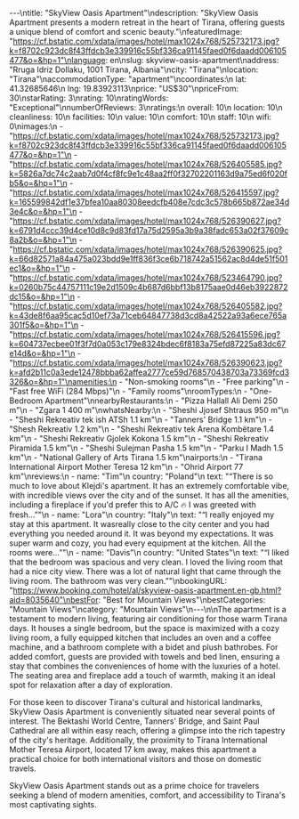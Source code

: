 ---\ntitle: "SkyView Oasis Apartment"\ndescription: "SkyView Oasis Apartment presents a modern retreat in the heart of Tirana, offering guests a unique blend of comfort and scenic beauty."\nfeaturedImage: "https://cf.bstatic.com/xdata/images/hotel/max1024x768/525732173.jpg?k=f8702c923dc8f43ffdcb3e339916c55bf336ca91145faed0f6daadd006105477&o=&hp=1"\nlanguage: en\nslug: skyview-oasis-apartment\naddress: "Rruga Idriz Dollaku, 1001 Tirana, Albania"\ncity: "Tirana"\nlocation: "Tirana"\naccommodationType: "apartment"\ncoordinates:\n  lat: 41.32685646\n  lng: 19.83923113\nprice: "US$30"\npriceFrom: 30\nstarRating: 3\nrating: 10\nratingWords: "Exceptional"\nnumberOfReviews: 3\nratings:\n  overall: 10\n  location: 10\n  cleanliness: 10\n  facilities: 10\n  value: 10\n  comfort: 10\n  staff: 10\n  wifi: 0\nimages:\n  - "https://cf.bstatic.com/xdata/images/hotel/max1024x768/525732173.jpg?k=f8702c923dc8f43ffdcb3e339916c55bf336ca91145faed0f6daadd006105477&o=&hp=1"\n  - "https://cf.bstatic.com/xdata/images/hotel/max1024x768/526405585.jpg?k=5826a7dc74c2aab7d0f4cf8fc9e1c48aa2ff0f32702201163d9a75ed6f020fb5&o=&hp=1"\n  - "https://cf.bstatic.com/xdata/images/hotel/max1024x768/526415597.jpg?k=165599842df1e37bfea10aa80308eedcfb408e7cdc3c578b665b872ae34d3e4c&o=&hp=1"\n  - "https://cf.bstatic.com/xdata/images/hotel/max1024x768/526390627.jpg?k=6791d4ccc39d4ce10d8c9d83fd17a75d2595a3b9a38fadc653a02f37609c8a2b&o=&hp=1"\n  - "https://cf.bstatic.com/xdata/images/hotel/max1024x768/526390625.jpg?k=66d82571a84a475a023bdd9e1ff836f3ce6b718742a51562ac8d4de51f501ec1&o=&hp=1"\n  - "https://cf.bstatic.com/xdata/images/hotel/max1024x768/523464790.jpg?k=0260b75c44757111c19e2d1509c4b687d6bbf13b8175aae0d46eb3922872dc15&o=&hp=1"\n  - "https://cf.bstatic.com/xdata/images/hotel/max1024x768/526405582.jpg?k=43de8f6aa95cac5d10ef73a71ceb64847738d3cd8a42522a93a6ece765a301f5&o=&hp=1"\n  - "https://cf.bstatic.com/xdata/images/hotel/max1024x768/526415596.jpg?k=604737ecbee01f3f7d0a053c179e8324bdec6f8183a75efd87225a83dc67e14d&o=&hp=1"\n  - "https://cf.bstatic.com/xdata/images/hotel/max1024x768/526390623.jpg?k=afd2b11c0a3ede12478bbba62affea2777ce59d768570438703a73369fcd3326&o=&hp=1"\namenities:\n  - "Non-smoking rooms"\n  - "Free parking"\n  - "Fast free WiFi (284 Mbps)"\n  - "Family rooms"\nroomTypes:\n  - "One-Bedroom Apartment"\nnearbyRestaurants:\n  - "Pizza Hallall Ali Demi 250 m"\n  - "Zgara 1 400 m"\nwhatsNearby:\n  - "Sheshi Jjosef Shtraus 950 m"\n  - "Sheshi Rekreativ tek ish ATSh 1.1 km"\n  - "Tanners' Bridge 1.1 km"\n  - "Shesh Rekreativ 1.2 km"\n  - "Sheshi Rekreativ tek Arena Kombëtare 1.4 km"\n  - "Sheshi Rekreativ Gjolek Kokona 1.5 km"\n  - "Sheshi Rekreativ Piramida 1.5 km"\n  - "Sheshi Sulejman Pasha 1.5 km"\n  - "Parku I Madh 1.5 km"\n  - "National Gallery of Arts Tirana 1.5 km"\nairports:\n  - "Tirana International Airport Mother Teresa 12 km"\n  - "Ohrid Airport 77 km"\nreviews:\n  - name: "Tim"\n    country: "Poland"\n    text: "“There is so much to love about Klejdi's apartment. It has an extremely comfortable vibe, with incredible views over the city and of the sunset. It has all the amenities, including a fireplace if you'd prefer this to A/C 🔥 I was greeted with fresh...”"\n  - name: "Lora"\n    country: "Italy"\n    text: "“I really enjoyed my stay at this apartment. It wasreally close to the city center and you had everything you needed around it. It was beyond my expectations. It was super warm and cozy, you had every equipment at the kitchen. All the rooms were...”"\n  - name: "Davis"\n    country: "United States"\n    text: "“I liked that the bedroom was spacious and very clean. I loved the living room that had a nice city view. There was a lot of natural light that came through the living room. The bathroom was very clean.”"\nbookingURL: "https://www.booking.com/hotel/al/skyview-oasis-apartment.en-gb.html?aid=8035640"\nbestFor: "Best for Mountain Views"\nbestCategories: "Mountain Views"\ncategory: "Mountain Views"\n---\n\nThe apartment is a testament to modern living, featuring air conditioning for those warm Tirana days. It houses a single bedroom, but the space is maximized with a cozy living room, a fully equipped kitchen that includes an oven and a coffee machine, and a bathroom complete with a bidet and plush bathrobes. For added comfort, guests are provided with towels and bed linen, ensuring a stay that combines the conveniences of home with the luxuries of a hotel. The seating area and fireplace add a touch of warmth, making it an ideal spot for relaxation after a day of exploration.

For those keen to discover Tirana's cultural and historical landmarks, SkyView Oasis Apartment is conveniently situated near several points of interest. The Bektashi World Centre, Tanners' Bridge, and Saint Paul Cathedral are all within easy reach, offering a glimpse into the rich tapestry of the city's heritage. Additionally, the proximity to Tirana International Mother Teresa Airport, located 17 km away, makes this apartment a practical choice for both international visitors and those on domestic travels.

SkyView Oasis Apartment stands out as a prime choice for travelers seeking a blend of modern amenities, comfort, and accessibility to Tirana's most captivating sights.